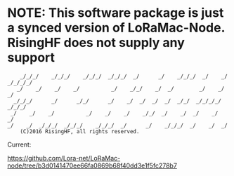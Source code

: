 # NOTE: This software package is just a synced version of LoRaMac-Node. RisingHF does not supply any support

```
    _/_/_/    _/_/_/    _/_/_/  _/_/_/  _/      _/    _/_/_/  _/    _/  _/_/_/_/
   _/    _/    _/    _/          _/    _/_/    _/  _/        _/    _/  _/
  _/_/_/      _/      _/_/      _/    _/  _/  _/  _/  _/_/  _/_/_/_/  _/_/_/
 _/    _/    _/          _/    _/    _/    _/_/  _/    _/  _/    _/  _/
_/    _/  _/_/_/  _/_/_/    _/_/_/  _/      _/    _/_/_/  _/    _/  _/
    (C)2016 RisingHF, all rights reserved.
```

Current:

https://github.com/Lora-net/LoRaMac-node/tree/b3d0141470ee66fa0869b68f40dd3e1f5fc278b7
